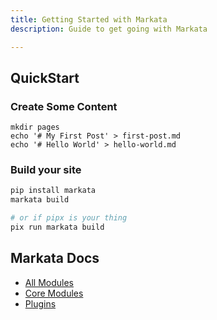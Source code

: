 ```yaml
---
title: Getting Started with Markata
description: Guide to get going with Markata

---
```

## QuickStart

### Create Some Content

```
mkdir pages
echo '# My First Post' > first-post.md
echo '# Hello World' > hello-world.md
```

### Build your site

``` bash
pip install markata
markata build

# or if pipx is your thing
pix run markata build
```

### 

## Markata Docs


* [All Modules](/autodoc)
* [Core Modules](/core_modules)
* [Plugins](/plugins)
